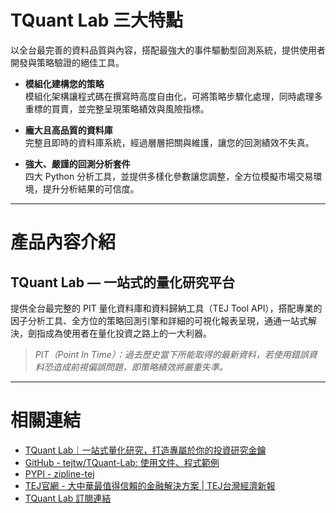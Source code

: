 # TQuant Lab 三大特點

以全台最完善的資料品質與內容，搭配最強大的事件驅動型回測系統，提供使用者開發與策略驗證的絕佳工具。

- **模組化建構您的策略**  
  模組化架構讓程式碼在撰寫時高度自由化，可將策略步驟化處理，同時處理多重標的買賣，並完整呈現策略績效與風險指標。

- **龐大且高品質的資料庫**  
  完整且即時的資料庫系統，經過層層把關與維護，讓您的回測績效不失真。

- **強大、嚴謹的回測分析套件**  
  四大 Python 分析工具，並提供多樣化參數讓您調整，全方位模擬市場交易環境，提升分析結果的可信度。

---

# 產品內容介紹

## TQuant Lab — 一站式的量化研究平台

提供全台最完整的 PIT 量化資料庫和資料歸納工具（TEJ Tool API），搭配專業的因子分析工具、全方位的策略回測引擎和詳細的可視化報表呈現，通通一站式解決，劍指成為使用者在量化投資之路上的一大利器。

> *PIT（Point In Time）：過去歷史當下所能取得的最新資料，若使用錯誤資料恐造成前視偏誤問題，即策略績效將嚴重失準。*

---

# 相關連結

- [TQuant Lab｜一站式量化研究，打造專屬於你的投資研究金鑰](https://tquant.tejwin.com/)  
- [GitHub - tejtw/TQuant-Lab: 使用文件、程式範例](https://github.com/tejtw/TQuant-Lab)  
- [PYPI - zipline-tej](https://pypi.org/project/zipline-tej/)  
- [TEJ官網 - 大中華最值得信賴的金融解決方案 | TEJ台灣經濟新報](https://www.tejwin.com/)  
- [TQuant Lab 訂閱連結](https://tquant.tejwin.com/shop/)

